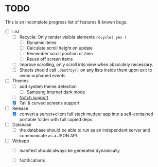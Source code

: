 # TODO

This is an incomplete progress list of features & known bugs.

* [ ] List
	* [ ] Recycle: Only render visible elements `recycle( yes )`
		* [ ] Dynamic items
		* [ ] Calculate scroll height on update
		* [ ] Remember scroll position or item
		* [ ] Reuse off screen items
	* [ ] Improve scrolling, only scroll into view when absolutely necessary.
	* [ ] Sheets should call `.destroy()` on any lists inside them upon exit to avoid orphaned events
* [ ] Themes
	* [ ] add system theme detection
		* [ ] [Samsung Internet dark mode](https://developer.samsung.com/internet/blog/en-us/2020/12/15/dark-mode-in-samsung-internet)
	* [ ] [Notch support](https://css-tricks.com/the-notch-and-css/)
	* [x] Tall & curved screens support

* [ ] Release
	* [x] convert a server+client full stack mudeer app into a self-contained portable folder with full copied deps
	
* [ ] Database
	* [ ] the database should be able to run as an independent server and communicate as a JSON API

* [ ] Webapp
	* [ ] manifest should always be generated dynamically
	* [ ] Notifications





